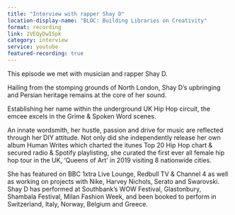 ```yaml
---
title: "Interview with rapper Shay D"
location-display-name: "BLOC: Building Libraries on Creativity"
format: recording
link: 2VEQyDwI5pk
category: interview
service: youtube
featured-recording: true
---
```


This episode we met with musician and rapper Shay D.

Hailing from the stomping grounds of North London, Shay D’s upbringing and Persian heritage remains at the core of her sound.

Establishing her name within the underground UK Hip Hop circuit, the emcee excels in the Grime & Spoken Word scenes.

An innate wordsmith, her hustle, passion and drive for music are reflected through her DIY attitude. Not only did she independently release her own album Human Writes which charted the itunes Top 20 Hip Hop chart & secured radio & Spotify playlisting, she curated the first ever all female hip hop tour in the UK, ‘Queens of Art’ in 2019 visiting 8 nationwide cities.

She has featured on BBC 1xtra Live Lounge, Redbull TV & Channel 4 as well as working on projects with Nike, Harvey Nichols, Serato and Swarovski. Shay D has performed at Southbank’s WOW Festival, Glastonbury, Shambala Festival, Milan Fashion Week, and been booked to perform in Switzerland, Italy, Norway, Belgium and Greece.
